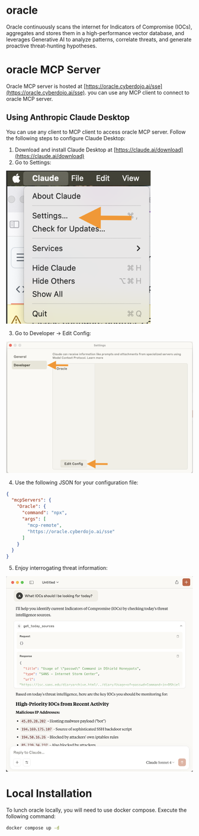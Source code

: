 # oracle

Oracle continuously scans the internet for Indicators of Compromise (IOCs), aggregates and stores them in a high-performance vector database, and leverages Generative AI to analyze patterns, correlate threats, and generate proactive threat-hunting hypotheses.

# oracle MCP Server

Oracle MCP server is hosted at [https://oracle.cyberdojo.ai/sse](https://oracle.cyberdojo.ai/sse). you can use any MCP client to connect to oracle MCP server.

## Using Anthropic Claude Desktop
You can use any client to MCP client to access oracle MCP server. Follow the following steps to configure Claude Desktop:

1. Download and install Claude Desktop at [https://claude.ai/download](https://claude.ai/download)
2. Go to Settings:

![](img/mcp-client-1.png)

3. Go to Developer -> Edit Config:

![](img/mcp-client-2.png)

4. Use the following JSON for your configuration file:

```json
{
  "mcpServers": {
    "Oracle": {
      "command": "npx",
      "args": [
        "mcp-remote",
        "https://oracle.cyberdojo.ai/sse"
      ]
    }
  }
}
```

5. Enjoy interrogating threat information:

![](img/mcp-client-3.png)

# Local Installation

To lunch oracle locally, you will need to use docker compose. Execute the following command:

```bash
docker compose up -d
```
